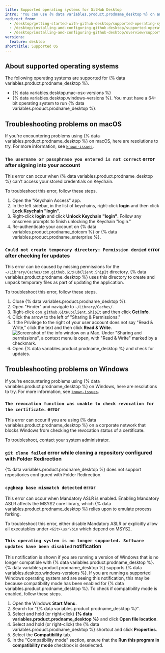 ```yaml
---
title: Supported operating systems for GitHub Desktop
intro: 'You can use {% data variables.product.prodname_desktop %} on any supported operating system.'
redirect_from:
  - /desktop/getting-started-with-github-desktop/supported-operating-systems
  - /desktop/installing-and-configuring-github-desktop/supported-operating-systems
  - /desktop/installing-and-configuring-github-desktop/overview/supported-operating-systems
versions:
  feature: desktop
shortTitle: Supported OS
---
```

## About supported operating systems

The following operating systems are supported for {% data variables.product.prodname_desktop %}.
- {% data variables.desktop.mac-osx-versions %}
- {% data variables.desktop.windows-versions %}. You must have a 64-bit operating system to run {% data variables.product.prodname_desktop %}.

## Troubleshooting problems on macOS

If you're encountering problems using {% data variables.product.prodname_desktop %} on macOS, here are resolutions to try. For more information, see [`known-issues`](https://github.com/desktop/desktop/blob/development/docs/known-issues.md).

### `The username or passphrase you entered is not correct` error after signing into your account

This error can occur when {% data variables.product.prodname_desktop %} can't access your stored credentials on Keychain.

To troubleshoot this error, follow these steps.

1. Open the "Keychain Access" app.
1. In the left sidebar, in the list of keychains, right-click **login** and then click **Lock Keychain "login"**.
1. Right-click **login** and click **Unlock Keychain "login"**. Follow any onscreen prompts to finish unlocking the Keychain "login."
1. Re-authenticate your account on {% data variables.product.prodname_dotcom %} or {% data variables.product.prodname_enterprise %}.

### `Could not create temporary directory: Permission denied` error after checking for updates

This error can be caused by missing permissions for the `~/Library/Caches/com.github.GitHubClient.ShipIt` directory. {% data variables.product.prodname_desktop %} uses this directory to create and unpack temporary files as part of updating the application.

To troubleshoot this error, follow these steps.

1. Close {% data variables.product.prodname_desktop %}.
1. Open "Finder" and navigate to `~/Library/Caches/`.
1. Right-click `com.github.GitHubClient.ShipIt` and then click **Get Info**.
1. Click the arrow to the left of "Sharing & Permissions."
1. If the Privilege to the right of your user account does not say "Read & Write," click the text and then click **Read & Write**.
   ![Screenshot of the info window on a Mac. Under "Sharing and permissions", a context menu is open, with "Read & Write" marked by a checkmark.](/assets/images/help/desktop/mac-adjust-permissions.png)
1. Open {% data variables.product.prodname_desktop %} and check for updates.

## Troubleshooting problems on Windows

If you're encountering problems using {% data variables.product.prodname_desktop %} on Windows, here are resolutions to try. For more information, see [`known-issues`](https://github.com/desktop/desktop/blob/development/docs/known-issues.md).

### `The revocation function was unable to check revocation for the certificate.` error

This error can occur if you are using {% data variables.product.prodname_desktop %} on a corporate network that blocks Windows from checking the revocation status of a certificate.

To troubleshoot, contact your system administrator.

### `git clone failed` error while cloning a repository configured with Folder Redirection

{% data variables.product.prodname_desktop %} does not support repositories configured with Folder Redirection.

### `cygheap base mismatch detected` error

This error can occur when Mandatory ASLR is enabled. Enabling Mandatory ASLR affects the MSYS2 core library, which {% data variables.product.prodname_desktop %} relies upon to emulate process forking.

To troubleshoot this error, either disable Mandatory ASLR or explicitly allow all executables under `<Git>\usr\bin` which depend on MSYS2.

### `This operating system is no longer supported. Software updates have been disabled` notification

This notification is shown if you are running a version of Windows that is no longer compatible with {% data variables.product.prodname_desktop %}. {% data variables.product.prodname_desktop %} supports {% data variables.desktop.windows-versions %}. If you are running a supported Windows operating system and are seeing this notification, this may be because compatibility mode has been enabled for {% data variables.product.prodname_desktop %}. To check if compatibility mode is enabled, follow these steps.

1. Open the Windows **Start Menu**.
1. Search for "{% data variables.product.prodname_desktop %}".
1. Select and hold (or right-click) **{% data variables.product.prodname_desktop %}** and click **Open file location**.
1. Select and hold (or right-click) the {% data variables.product.prodname_desktop %} shortcut and click **Properties**.
1. Select the **Compatibility** tab.
1. In the "Compatibility mode" section, ensure that the **Run this program in compatibility mode** checkbox is deselected.
